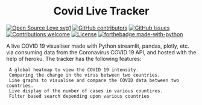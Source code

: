 <h1 align="center">Covid Live Tracker</h1>

[![Open Source Love svg1](https://badges.frapsoft.com/os/v1/open-source.svg?v=103)](https://github.com/zatch3301/)
[![GitHub contributors](https://img.shields.io/github/contributors/zatch3301/covid-live-update.svg)](https://GitHub.com/zatch3301/covid-live-update/contributors/)
[![GitHub Issues](https://img.shields.io/github/issues/zatch3301/covid-live-update.svg)](https://github.com/zatch3301/covid-live-update/issues)
[![Contributions welcome](https://img.shields.io/badge/contributions-welcome-orange.svg)](https://github.com/zatch3301/covid-live-update/)
[![License](https://img.shields.io/badge/license-MIT-blue.svg)](https://opensource.org/licenses/MIT)
[![forthebadge made-with-python](http://ForTheBadge.com/images/badges/made-with-python.svg)](https://www.python.org/)

A live COVID 19 visualiser made with Python streamlit, pandas, plotly, etc. via consuming data from the Coronavirus COVID 19 API, and hosted with the help of heroku. The tracker has the following features:

     A global heatmap to view the COVID 19 intensity.
     Comparing the change in the virus between two countries.
     Line graphs to visualise and compare the COVID data between two countries.
     Live display of the number of cases in various countires.
     Filter based search depending upon various countries   
